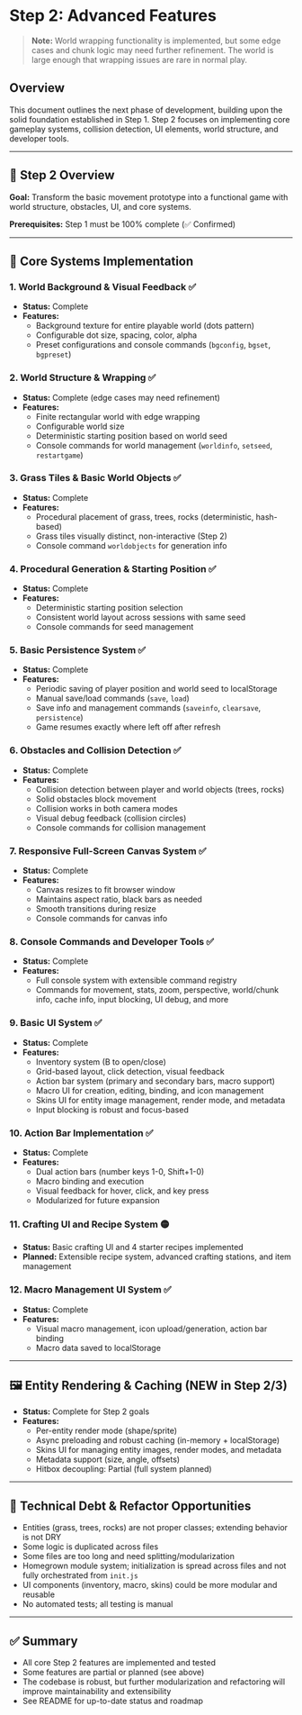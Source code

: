 # Step 2: Advanced Features

> **Note:** World wrapping functionality is implemented, but some edge cases and chunk logic may need further refinement. The world is large enough that wrapping issues are rare in normal play.

## Overview

This document outlines the next phase of development, building upon the solid foundation established in Step 1. Step 2 focuses on implementing core gameplay systems, collision detection, UI elements, world structure, and developer tools.

---

## 🏁 Step 2 Overview

**Goal:** Transform the basic movement prototype into a functional game with world structure, obstacles, UI, and core systems.

**Prerequisites:** Step 1 must be 100% complete (✅ Confirmed)

---

## 🧩 Core Systems Implementation

### 1. World Background & Visual Feedback ✅
- **Status:** Complete
- **Features:**
  - Background texture for entire playable world (dots pattern)
  - Configurable dot size, spacing, color, alpha
  - Preset configurations and console commands (`bgconfig`, `bgset`, `bgpreset`)

### 2. World Structure & Wrapping ✅
- **Status:** Complete (edge cases may need refinement)
- **Features:**
  - Finite rectangular world with edge wrapping
  - Configurable world size
  - Deterministic starting position based on world seed
  - Console commands for world management (`worldinfo`, `setseed`, `restartgame`)

### 3. Grass Tiles & Basic World Objects ✅
- **Status:** Complete
- **Features:**
  - Procedural placement of grass, trees, rocks (deterministic, hash-based)
  - Grass tiles visually distinct, non-interactive (Step 2)
  - Console command `worldobjects` for generation info

### 4. Procedural Generation & Starting Position ✅
- **Status:** Complete
- **Features:**
  - Deterministic starting position selection
  - Consistent world layout across sessions with same seed
  - Console commands for seed management

### 5. Basic Persistence System ✅
- **Status:** Complete
- **Features:**
  - Periodic saving of player position and world seed to localStorage
  - Manual save/load commands (`save`, `load`)
  - Save info and management commands (`saveinfo`, `clearsave`, `persistence`)
  - Game resumes exactly where left off after refresh

### 6. Obstacles and Collision Detection ✅
- **Status:** Complete
- **Features:**
  - Collision detection between player and world objects (trees, rocks)
  - Solid obstacles block movement
  - Collision works in both camera modes
  - Visual debug feedback (collision circles)
  - Console commands for collision management

### 7. Responsive Full-Screen Canvas System ✅
- **Status:** Complete
- **Features:**
  - Canvas resizes to fit browser window
  - Maintains aspect ratio, black bars as needed
  - Smooth transitions during resize
  - Console commands for canvas info

### 8. Console Commands and Developer Tools ✅
- **Status:** Complete
- **Features:**
  - Full console system with extensible command registry
  - Commands for movement, stats, zoom, perspective, world/chunk info, cache info, input blocking, UI debug, and more

### 9. Basic UI System ✅
- **Status:** Complete
- **Features:**
  - Inventory system (B to open/close)
  - Grid-based layout, click detection, visual feedback
  - Action bar system (primary and secondary bars, macro support)
  - Macro UI for creation, editing, binding, and icon management
  - Skins UI for entity image management, render mode, and metadata
  - Input blocking is robust and focus-based

### 10. Action Bar Implementation ✅
- **Status:** Complete
- **Features:**
  - Dual action bars (number keys 1-0, Shift+1-0)
  - Macro binding and execution
  - Visual feedback for hover, click, and key press
  - Modularized for future expansion

### 11. Crafting UI and Recipe System 🟡
- **Status:** Basic crafting UI and 4 starter recipes implemented
- **Planned:** Extensible recipe system, advanced crafting stations, and item management

### 12. Macro Management UI System ✅
- **Status:** Complete
- **Features:**
  - Visual macro management, icon upload/generation, action bar binding
  - Macro data saved to localStorage

---

## 🖼️ Entity Rendering & Caching (NEW in Step 2/3)
- **Status:** Complete for Step 2 goals
- **Features:**
  - Per-entity render mode (shape/sprite)
  - Async preloading and robust caching (in-memory + localStorage)
  - Skins UI for managing entity images, render modes, and metadata
  - Metadata support (size, angle, offsets)
  - Hitbox decoupling: Partial (full system planned)

---

## 🚧 Technical Debt & Refactor Opportunities
- Entities (grass, trees, rocks) are not proper classes; extending behavior is not DRY
- Some logic is duplicated across files
- Some files are too long and need splitting/modularization
- Homegrown module system; initialization is spread across files and not fully orchestrated from `init.js`
- UI components (inventory, macro, skins) could be more modular and reusable
- No automated tests; all testing is manual

---

## ✅ Summary
- All core Step 2 features are implemented and tested
- Some features are partial or planned (see above)
- The codebase is robust, but further modularization and refactoring will improve maintainability and extensibility
- See README for up-to-date status and roadmap